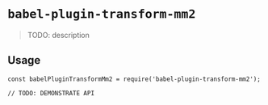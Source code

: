 # `babel-plugin-transform-mm2`

> TODO: description

## Usage

```
const babelPluginTransformMm2 = require('babel-plugin-transform-mm2');

// TODO: DEMONSTRATE API
```
